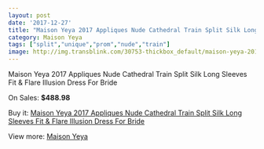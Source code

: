 ```yaml
---
layout: post
date: '2017-12-27'
title: "Maison Yeya 2017 Appliques Nude Cathedral Train Split Silk Long Sleeves Fit & Flare Illusion Dress For Bride"
category: Maison Yeya
tags: ["split","unique","prom","nude","train"]
image: http://img.transblink.com/30753-thickbox_default/maison-yeya-2017-appliques-nude-cathedral-train-split-silk-long-sleeves-fit-flare-illusion-dress-for-bride.jpg
---
```

Maison Yeya 2017 Appliques Nude Cathedral Train Split Silk Long Sleeves Fit & Flare Illusion Dress For Bride

On Sales: **$488.98**
<a href="https://www.transblink.com/en/maison-yeya/10314-maison-yeya-2017-appliques-nude-cathedral-train-split-silk-long-sleeves-fit-flare-illusion-dress-for-bride.html"><amp-img layout="responsive" width="600" height="600" src="//img.transblink.com/30753-thickbox_default/maison-yeya-2017-appliques-nude-cathedral-train-split-silk-long-sleeves-fit-flare-illusion-dress-for-bride.jpg" alt="Maison Yeya 2017 Appliques Nude Cathedral Train Split Silk Long Sleeves Fit & Flare Illusion Dress For Bride 0" /></a>
<a href="https://www.transblink.com/en/maison-yeya/10314-maison-yeya-2017-appliques-nude-cathedral-train-split-silk-long-sleeves-fit-flare-illusion-dress-for-bride.html"><amp-img layout="responsive" width="600" height="600" src="//img.transblink.com/30766-thickbox_default/maison-yeya-2017-appliques-nude-cathedral-train-split-silk-long-sleeves-fit-flare-illusion-dress-for-bride.jpg" alt="Maison Yeya 2017 Appliques Nude Cathedral Train Split Silk Long Sleeves Fit & Flare Illusion Dress For Bride 1" /></a>
<a href="https://www.transblink.com/en/maison-yeya/10314-maison-yeya-2017-appliques-nude-cathedral-train-split-silk-long-sleeves-fit-flare-illusion-dress-for-bride.html"><amp-img layout="responsive" width="600" height="600" src="//img.transblink.com/30765-thickbox_default/maison-yeya-2017-appliques-nude-cathedral-train-split-silk-long-sleeves-fit-flare-illusion-dress-for-bride.jpg" alt="Maison Yeya 2017 Appliques Nude Cathedral Train Split Silk Long Sleeves Fit & Flare Illusion Dress For Bride 2" /></a>
<a href="https://www.transblink.com/en/maison-yeya/10314-maison-yeya-2017-appliques-nude-cathedral-train-split-silk-long-sleeves-fit-flare-illusion-dress-for-bride.html"><amp-img layout="responsive" width="600" height="600" src="//img.transblink.com/30764-thickbox_default/maison-yeya-2017-appliques-nude-cathedral-train-split-silk-long-sleeves-fit-flare-illusion-dress-for-bride.jpg" alt="Maison Yeya 2017 Appliques Nude Cathedral Train Split Silk Long Sleeves Fit & Flare Illusion Dress For Bride 3" /></a>
<a href="https://www.transblink.com/en/maison-yeya/10314-maison-yeya-2017-appliques-nude-cathedral-train-split-silk-long-sleeves-fit-flare-illusion-dress-for-bride.html"><amp-img layout="responsive" width="600" height="600" src="//img.transblink.com/30763-thickbox_default/maison-yeya-2017-appliques-nude-cathedral-train-split-silk-long-sleeves-fit-flare-illusion-dress-for-bride.jpg" alt="Maison Yeya 2017 Appliques Nude Cathedral Train Split Silk Long Sleeves Fit & Flare Illusion Dress For Bride 4" /></a>
<a href="https://www.transblink.com/en/maison-yeya/10314-maison-yeya-2017-appliques-nude-cathedral-train-split-silk-long-sleeves-fit-flare-illusion-dress-for-bride.html"><amp-img layout="responsive" width="600" height="600" src="//img.transblink.com/30762-thickbox_default/maison-yeya-2017-appliques-nude-cathedral-train-split-silk-long-sleeves-fit-flare-illusion-dress-for-bride.jpg" alt="Maison Yeya 2017 Appliques Nude Cathedral Train Split Silk Long Sleeves Fit & Flare Illusion Dress For Bride 5" /></a>
<a href="https://www.transblink.com/en/maison-yeya/10314-maison-yeya-2017-appliques-nude-cathedral-train-split-silk-long-sleeves-fit-flare-illusion-dress-for-bride.html"><amp-img layout="responsive" width="600" height="600" src="//img.transblink.com/30761-thickbox_default/maison-yeya-2017-appliques-nude-cathedral-train-split-silk-long-sleeves-fit-flare-illusion-dress-for-bride.jpg" alt="Maison Yeya 2017 Appliques Nude Cathedral Train Split Silk Long Sleeves Fit & Flare Illusion Dress For Bride 6" /></a>
<a href="https://www.transblink.com/en/maison-yeya/10314-maison-yeya-2017-appliques-nude-cathedral-train-split-silk-long-sleeves-fit-flare-illusion-dress-for-bride.html"><amp-img layout="responsive" width="600" height="600" src="//img.transblink.com/30760-thickbox_default/maison-yeya-2017-appliques-nude-cathedral-train-split-silk-long-sleeves-fit-flare-illusion-dress-for-bride.jpg" alt="Maison Yeya 2017 Appliques Nude Cathedral Train Split Silk Long Sleeves Fit & Flare Illusion Dress For Bride 7" /></a>
<a href="https://www.transblink.com/en/maison-yeya/10314-maison-yeya-2017-appliques-nude-cathedral-train-split-silk-long-sleeves-fit-flare-illusion-dress-for-bride.html"><amp-img layout="responsive" width="600" height="600" src="//img.transblink.com/30759-thickbox_default/maison-yeya-2017-appliques-nude-cathedral-train-split-silk-long-sleeves-fit-flare-illusion-dress-for-bride.jpg" alt="Maison Yeya 2017 Appliques Nude Cathedral Train Split Silk Long Sleeves Fit & Flare Illusion Dress For Bride 8" /></a>
<a href="https://www.transblink.com/en/maison-yeya/10314-maison-yeya-2017-appliques-nude-cathedral-train-split-silk-long-sleeves-fit-flare-illusion-dress-for-bride.html"><amp-img layout="responsive" width="600" height="600" src="//img.transblink.com/30758-thickbox_default/maison-yeya-2017-appliques-nude-cathedral-train-split-silk-long-sleeves-fit-flare-illusion-dress-for-bride.jpg" alt="Maison Yeya 2017 Appliques Nude Cathedral Train Split Silk Long Sleeves Fit & Flare Illusion Dress For Bride 9" /></a>
<a href="https://www.transblink.com/en/maison-yeya/10314-maison-yeya-2017-appliques-nude-cathedral-train-split-silk-long-sleeves-fit-flare-illusion-dress-for-bride.html"><amp-img layout="responsive" width="600" height="600" src="//img.transblink.com/30757-thickbox_default/maison-yeya-2017-appliques-nude-cathedral-train-split-silk-long-sleeves-fit-flare-illusion-dress-for-bride.jpg" alt="Maison Yeya 2017 Appliques Nude Cathedral Train Split Silk Long Sleeves Fit & Flare Illusion Dress For Bride 10" /></a>
<a href="https://www.transblink.com/en/maison-yeya/10314-maison-yeya-2017-appliques-nude-cathedral-train-split-silk-long-sleeves-fit-flare-illusion-dress-for-bride.html"><amp-img layout="responsive" width="600" height="600" src="//img.transblink.com/30756-thickbox_default/maison-yeya-2017-appliques-nude-cathedral-train-split-silk-long-sleeves-fit-flare-illusion-dress-for-bride.jpg" alt="Maison Yeya 2017 Appliques Nude Cathedral Train Split Silk Long Sleeves Fit & Flare Illusion Dress For Bride 11" /></a>
<a href="https://www.transblink.com/en/maison-yeya/10314-maison-yeya-2017-appliques-nude-cathedral-train-split-silk-long-sleeves-fit-flare-illusion-dress-for-bride.html"><amp-img layout="responsive" width="600" height="600" src="//img.transblink.com/30755-thickbox_default/maison-yeya-2017-appliques-nude-cathedral-train-split-silk-long-sleeves-fit-flare-illusion-dress-for-bride.jpg" alt="Maison Yeya 2017 Appliques Nude Cathedral Train Split Silk Long Sleeves Fit & Flare Illusion Dress For Bride 12" /></a>
<a href="https://www.transblink.com/en/maison-yeya/10314-maison-yeya-2017-appliques-nude-cathedral-train-split-silk-long-sleeves-fit-flare-illusion-dress-for-bride.html"><amp-img layout="responsive" width="600" height="600" src="//img.transblink.com/30754-thickbox_default/maison-yeya-2017-appliques-nude-cathedral-train-split-silk-long-sleeves-fit-flare-illusion-dress-for-bride.jpg" alt="Maison Yeya 2017 Appliques Nude Cathedral Train Split Silk Long Sleeves Fit & Flare Illusion Dress For Bride 13" /></a>

Buy it: [Maison Yeya 2017 Appliques Nude Cathedral Train Split Silk Long Sleeves Fit & Flare Illusion Dress For Bride](https://www.transblink.com/en/maison-yeya/10314-maison-yeya-2017-appliques-nude-cathedral-train-split-silk-long-sleeves-fit-flare-illusion-dress-for-bride.html "Maison Yeya 2017 Appliques Nude Cathedral Train Split Silk Long Sleeves Fit & Flare Illusion Dress For Bride")

View more: [Maison Yeya](https://www.transblink.com/en/96-maison-yeya "Maison Yeya")
